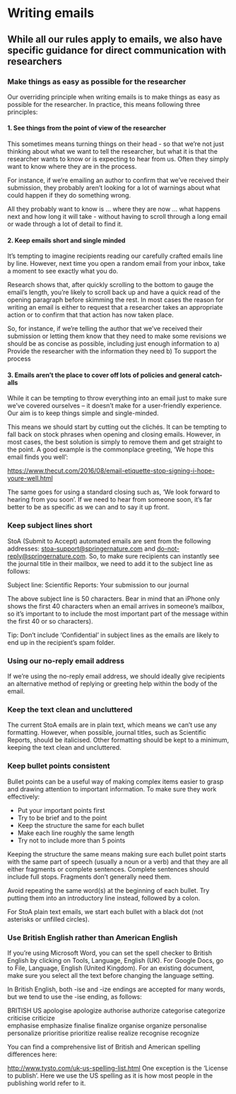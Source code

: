# Writing emails
## While all our rules apply to emails, we also have specific guidance for direct communication with researchers

### Make things as easy as possible for the researcher

Our overriding principle when writing emails is to make things as easy as possible for the researcher. In practice, this means following three principles:

#### 1. See things from the point of view of the researcher

This sometimes means turning things on their head - so that we’re not just thinking about what we want to tell the researcher, but what it is that the researcher wants to know or is expecting to hear from us. Often they simply want to know where they are in the process.

For instance, if we’re emailing an author to confirm that we’ve received their submission, they probably aren’t looking for a lot of warnings about what could happen if they do something wrong.

All they probably want to know is … where they are now … what happens next and how long it will take - without having to scroll through a long email or wade through a lot of detail to find it.

#### 2. Keep emails short and single minded

It’s tempting to imagine recipients reading our carefully crafted emails line by line. However, next time you open a random email from your inbox, take a moment to see exactly what you do. 
 
Research shows that, after quickly scrolling to the bottom to gauge the email’s length, you’re likely to scroll back up and have a quick read of the opening paragraph before skimming the rest. In most cases the reason for writing an email is either to request that a researcher takes an appropriate action or to confirm that that action has now taken place. 

So, for instance, if we’re telling the author that we’ve received their submission or letting them know that they need to make some revisions we should be as concise as possible, including just enough information to 
a)    Provide the researcher with the information they need
b)    To support the process 

#### 3. Emails aren’t the place to cover off lots of policies and general catch-alls

While it can be tempting to throw everything into an email just to make sure we’ve covered ourselves – it doesn’t make for a user-friendly experience. Our aim is to keep things simple and single-minded. 

This means we should start by cutting out the clichés. It can be tempting to fall back on stock phrases when opening and closing emails. However, in most cases, the best solution is simply to remove them and get straight to the point. A good example is the commonplace greeting, ‘We hope this email finds you well’:

https://www.thecut.com/2016/08/email-etiquette-stop-signing-i-hope-youre-well.html 

The same goes for using a standard closing such as, ‘We look forward to hearing from you soon’. If we need to hear from someone soon, it’s far better to be as specific as we can and to say it up front.

### Keep subject lines short

StoA (Submit to Accept) automated emails are sent from the following addresses: stoa-support@springernature.com and do-not-reply@springernature.com.  So, to make sure recipients can instantly see the journal title in their mailbox, we need to add it to the subject line as follows:

Subject line: Scientific Reports: Your submission to our journal

The above subject line is 50 characters. Bear in mind that an iPhone only shows the first 40 characters when an email arrives in someone’s mailbox, so it’s important to to include the most important part of the message within the first 40 or so characters). 

Tip: Don’t include ‘Confidential’ in subject lines as the emails are likely to end up in the recipient’s spam folder.

### Using our no-reply email address

If we’re using the no-reply email address, we should ideally give recipients an alternative method of replying or greeting help within the body of the email. 

### Keep the text clean and uncluttered

The current StoA emails are in plain text, which means we can’t use any formatting. However, when possible, journal titles, such as Scientific Reports, should be italicised. Other formatting should be kept to a minimum, keeping the text clean and uncluttered.

### Keep bullet points consistent

Bullet points can be a useful way of making complex items easier to grasp and drawing attention to important information. 
To make sure they work effectively: 
* Put your important points first
* Try to be brief and to the point
* Keep the structure the same for each bullet
* Make each line roughly the same length
* Try not to include more than 5 points

Keeping the structure the same means making sure each bullet point starts with the same part of speech (usually a noun or a verb) and that they are all either fragments or complete sentences. Complete sentences should include full stops. Fragments don’t generally need them. 

Avoid repeating the same word(s) at the beginning of each bullet. Try putting them into an introductory line instead, followed by a colon. 

For StoA plain text emails, we start each bullet with a black dot (not asterisks or unfilled circles).

### Use British English rather than American English

If you’re using Microsoft Word, you can set the spell checker to British English by clicking on Tools, Language, English (UK). For Google Docs, go to File, Language, English (United Kingdom). For an existing document, make sure you select all the text before changing the language setting. 

In British English, both -ise and -ize endings are accepted for many words, but we tend to use the -ise ending, as follows:

BRITISH				US
apologise				apologize
authorise				authorize
categorise				categorize
criticise					criticize				
emphasise				emphasize
finalise					finalize
organise				organize
personalise				personalize
prioritise				prioritize
realise					realize
recognise				recognize

You can find a comprehensive list of British and American spelling differences here:

http://www.tysto.com/uk-us-spelling-list.html 
One exception is the ‘License to publish’. Here we use the US spelling as it is how most people in the publishing world refer to it. 
